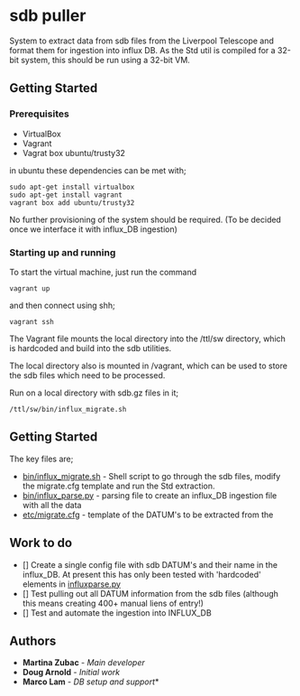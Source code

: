 # sdb puller

System to extract data from sdb files from the Liverpool Telescope and format them for ingestion into influx DB.
As the Std util is compiled for a 32-bit system, this should be run using a 32-bit VM.

## Getting Started



### Prerequisites

* VirtualBox
* Vagrant
* Vagrat box ubuntu/trusty32

in ubuntu these dependencies can be met with;

```
sudo apt-get install virtualbox
sudo apt-get install vagrant
vagrant box add ubuntu/trusty32
```

No further provisioning of the system should be required. (To be decided once we interface it with influx_DB ingestion)

### Starting up and running

To start the virtual machine, just run the command

```
vagrant up
```

and then connect using shh;

```
vagrant ssh
```

The Vagrant file mounts the local directory into the /ttl/sw directory, which is hardcoded and build into the sdb utilities.

The local directory also is mounted in /vagrant, which can be used to store the sdb files which need to be processed.

Run on a local directory with sdb.gz files in it;
```
/ttl/sw/bin/influx_migrate.sh
```


## Getting Started

The key files are;

* [bin/influx_migrate.sh](bin/influx_migrate.sh) - Shell script to go through the sdb files, modify the migrate.cfg template and run the Std extraction.
* [bin/influx_parse.py](bin/influx_parse.py) - parsing file to create an influx_DB ingestion file with all the data
* [etc/migrate.cfg](bin/influx_parse.py) - template of the DATUM's to be extracted from the

## Work to do

- [] Create a single config file with sdb DATUM's and their name in the influx_DB. At present this has only been tested with 'hardcoded' elements in [influxparse.py](bin/influxparse.py)
- [] Test pulling out all DATUM information from the sdb files (although this means creating 400+ manual liens of entry!)
- [] Test and automate the ingestion into INFLUX_DB


## Authors

* **Martina Zubac** - *Main developer*
* **Doug Arnold** - *Initial work*
* **Marco Lam** - *DB setup and support**
